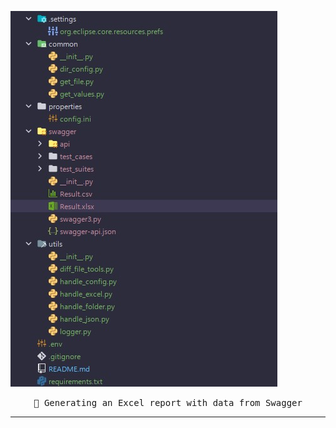 ![Header](https://github.com/matveysofie/parser_swagger/blob/main/assets/HEADER.jpg)

<p align="center"> 
    <samp>🧾 Generating an Excel report with data from Swagger</samp>
</p>
<hr>
